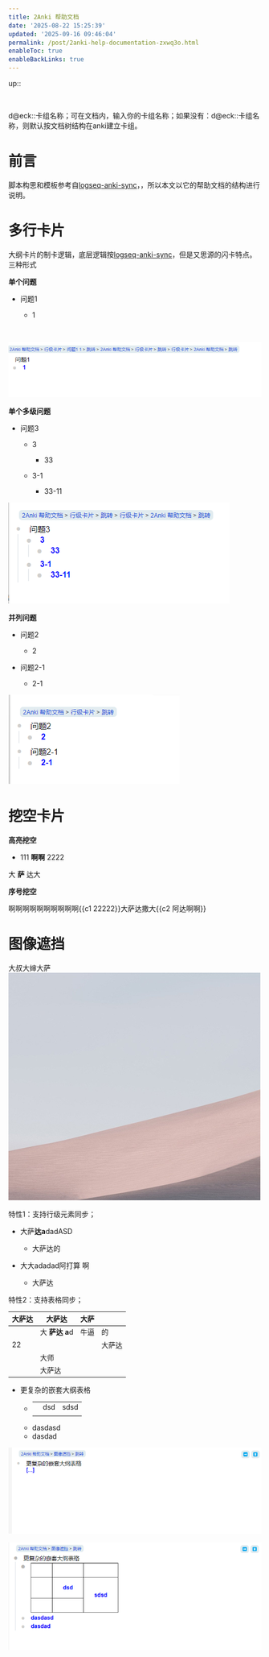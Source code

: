 ```yaml
---
title: 2Anki 帮助文档
date: '2025-08-22 15:25:39'
updated: '2025-09-16 09:46:04'
permalink: /post/2anki-help-documentation-zxwq3o.html
enableToc: true
enableBackLinks: true
---
```




up::

‍

d@eck::卡组名称；可在文档内，输入你的卡组名称；如果没有：d@eck::卡组名称，则默认按文档树结构在anki建立卡组。

# 前言

脚本构思和模板参考自[logseq-anki-sync](https://github.com/debanjandhar12/logseq-anki-sync)，，所以本文以它的帮助文档的结构进行说明。

# 多行卡片

大纲卡片的制卡逻辑，底层逻辑按[logseq-anki-sync](https://github.com/debanjandhar12/logseq-anki-sync)，但是又思源的闪卡特点。三种形式

**单个问题**

- 问题1

  - 1

‍

 ![image](/assets-images/image-20250822153414-kdv4bi5.png)

**单个多级问题**

- 问题3

  - 3

    - 33
  - 3-1

    - 33-11

![image](/assets-images/image-20250822153401-an25j1n.png)

**并列问题**

- 问题2

  - 2
- 问题2-1

  - 2-1

![image](/assets-images/image-20250822153338-pug8agg.png)

# 挖空卡片

**高亮挖空**

- 111 **啊啊** 2222

大 **萨** 达大 

**序号挖空**

啊啊啊啊啊啊啊啊啊啊{{c1 22222}}大萨达撒大{{c2 阿达啊啊}}

# 图像遮挡

大叔大婶大萨  
​![image](/assets-images/image-20250822160614-psk8bft.png)

特性1：支持行级元素同步；

- 大萨**达a**da<span data-type="text" style="color: var(--b3-font-color2);">dASD </span>

  - 大<span data-type="text" style="color: var(--b3-font-color2);">萨达</span>的

- 大大ada<span data-type="text" style="background-color: var(--b3-font-background7);">dad阿打算 啊</span>

  - 大萨达

特性2：支持表格同步；

|大萨达|大萨达|大萨||
| --------| ----------------------------------------------| ----------------------------------------------| --------|
||大 **萨达** ​**a**d<br />|牛逼|的|
|22|||大萨达|
||大师|||
||大萨达|||

- 更复杂的嵌套大纲表格

  - ||||
    | --| -----| ---------------------------------|
    ||dsd|sdsd|
    ||||
  - dasdasd
  - dasdad

![image](/assets-images/image-20250828141836-fi8grlm.png)

![image](/assets-images/image-20250828141850-eptmjza.png)

‍
